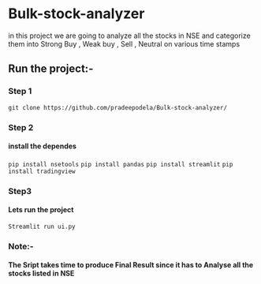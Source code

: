 # Bulk-stock-analyzer
in this project we are going to analyze all the stocks in NSE and categorize them into Strong Buy , Weak buy , Sell , Neutral  on various time stamps 
## Run the project:-
### Step 1
`git clone https://github.com/pradeepodela/Bulk-stock-analyzer/`
### Step 2
#### install the dependes 
`pip install nsetools`
`pip install pandas`
`pip install streamlit`
`pip install tradingview`

### Step3
#### Lets run the project
`Streamlit run ui.py`

### Note:- 
#### The Sript takes time to produce Final Result since it has to Analyse all the stocks listed in NSE
